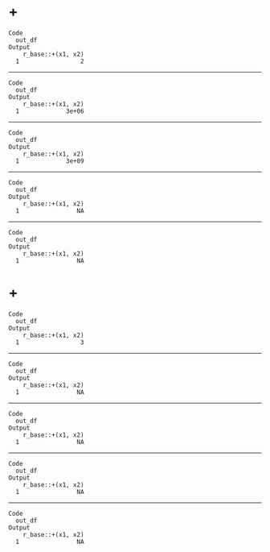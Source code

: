 # <dbl> + <dbl>

    Code
      out_df
    Output
        r_base::+(x1, x2)
      1                 2

---

    Code
      out_df
    Output
        r_base::+(x1, x2)
      1             3e+06

---

    Code
      out_df
    Output
        r_base::+(x1, x2)
      1             3e+09

---

    Code
      out_df
    Output
        r_base::+(x1, x2)
      1                NA

---

    Code
      out_df
    Output
        r_base::+(x1, x2)
      1                NA

# <int> + <int>

    Code
      out_df
    Output
        r_base::+(x1, x2)
      1                 3

---

    Code
      out_df
    Output
        r_base::+(x1, x2)
      1                NA

---

    Code
      out_df
    Output
        r_base::+(x1, x2)
      1                NA

---

    Code
      out_df
    Output
        r_base::+(x1, x2)
      1                NA

---

    Code
      out_df
    Output
        r_base::+(x1, x2)
      1                NA

